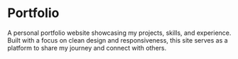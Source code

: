 # Portfolio
A personal portfolio website showcasing my projects, skills, and experience. Built with a focus on clean design and responsiveness, this site serves as a platform to share my journey and connect with others.
